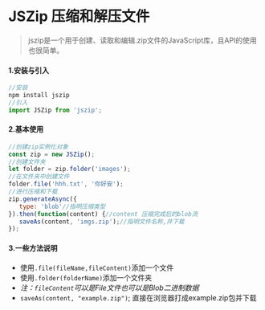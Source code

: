 # JSZip 压缩和解压文件

> jszip是一个用于创建、读取和编辑.zip文件的JavaScript库，且API的使用也很简单。

#### 1.安装与引入

```js
//安装
npm install jszip
//引入
import JSZip from 'jszip';
```

#### 2.基本使用

```js
//创建zip实例化对象
const zip = new JSZip();
//创建文件夹
let folder = zip.folder('images');
//在文件夹中创建文件
folder.file('hhh.txt', '你好安');
//进行压缩和下载
zip.generateAsync({
   type: 'blob'//指明压缩类型
}).then(function(content) {//content 压缩完成后的blob流
   saveAs(content, 'imgs.zip');//指明文件名称,并下载
});
```

#### 3.一些方法说明

- 使用`.file(fileName,fileContent)`添加一个文件
- 使用`.folder(folderName)`添加一个文件夹
- *注：`fileContent`可以是File文件也可以是Blob二进制数据*
- `saveAs(content, "example.zip")`; 直接在浏览器打成example.zip包并下载

